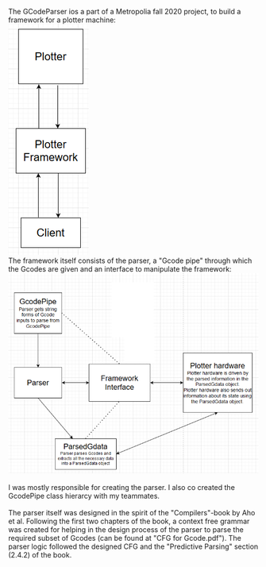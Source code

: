 The GCodeParser ios a part of a Metropolia fall 2020 project, to build a framework for a plotter machine:
<br>
![Plotter project diagram](ProjectDiagram.png)
<br>
The framework itself consists of the parser, a "Gcode pipe" through which the Gcodes are given and an interface to manipulate the framework:
<br>
![Framework diagram](FrameworkDiagram.png)
<br>
<br>
I was mostly responsible for creating the parser. I also co created the GcodePipe class hierarcy with my teammates.
<br>
<br>
The parser itself was designed in the spirit of the "Compilers"-book by Aho et al. Following the first two chapters of the book, a context free grammar was created for helping in the design process of the parser to parse the required subset of Gcodes (can be found at "CFG for Gcode.pdf"). The parser logic followed the designed CFG and the "Predictive Parsing" section (2.4.2) of the book.
